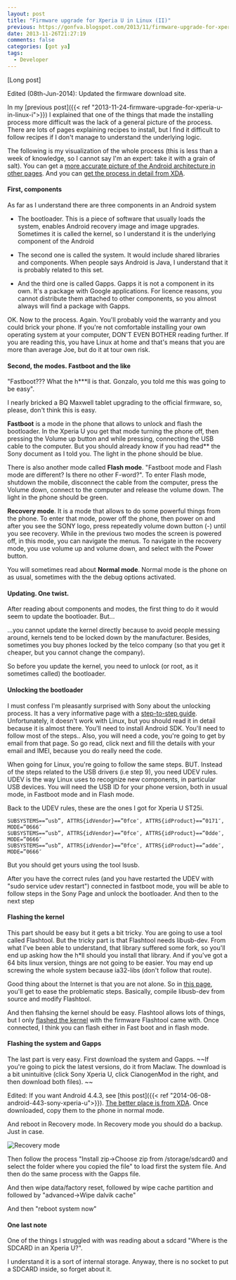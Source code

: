 ```yaml
---
layout: post
title: "Firmware upgrade for Xperia U in Linux (II)"
previous: https://gonfva.blogspot.com/2013/11/firmware-upgrade-for-xperia-u-in-linux.html
date: 2013-11-26T21:27:19
comments: false
categories: [got ya]
tags:
  - Developer
---
```


[Long post]


Edited (08th-Jun-2014): Updated the firmware download site.


In my [previous post]({{< ref "2013-11-24-firmware-upgrade-for-xperia-u-in-linux-i">}}) I explained that one of the things that made the installing process more difficult was the lack of a general picture of the process. There are lots of pages explaining recipes to install, but I find it difficult to follow recipes if I don't manage to understand the underlying logic.


The following is my visualization of the whole process (this is less than a week of knowledge, so I cannot say I'm an expert: take it with a grain of salt). You can get a [more accurate picture of the Android architecture in other pages](http://www.android-app-market.com/android-architecture.html). And you can [get the process in detail from XDA](http://forum.xda-developers.com/showthread.php?t=2107775).



#### First, components

As far as I understand there are three components in an Android system


+ The bootloader. This is a piece of software that usually loads the system, enables Android recovery image and image upgrades. Sometimes it is called the kernel, so I understand it is the underlying component of the Android

+ The second one is called the system. It would include shared libraries and components. When people says Android is Java, I understand that it is probably related to this set.

+ And the third one is called Gapps. Gapps it is not a component in its own. It's a package with Google applications. For licence reasons, you cannot distribute them attached to other components, so you almost always will find a package with Gapps.


OK. Now to the process. Again. You'll probably void the warranty and you could brick your phone. If you're not comfortable installing your own operating system at your computer, DON'T EVEN BOTHER reading further. If you are reading this, you have Linux at home and that's means that you are more than average Joe, but do it at tour own risk.


#### Second, the modes. Fastboot and the like


"Fastboot??? What the h***ll is that. Gonzalo, you told me this was going to be easy".


I nearly bricked a BQ Maxwell tablet upgrading to the official firmware, so, please, don't think this is easy.


**Fastboot** is a mode in the phone that allows to unlock and flash the bootloader. In the Xperia U you get that mode turning the phone off, then pressing the Volume up button and while pressing, connecting the USB cable to the computer. But you should already know if you had read** the Sony document as I told you. The light in the phone should be blue.


There is also another mode called  **Flash mode**. "Fastboot mode and Flash mode are different? Is there no other F-word?". To enter Flash mode, shutdown the mobile, disconnect the cable from the computer, press the Volume down, connect to the computer and release the volume down. The light in the phone should be green.


**Recovery mode**. It is a mode that allows to do some powerful things from the phone. To enter that mode, power off the phone, then power on and after you see the SONY logo, press repeatedly volume down button (-) until you see recovery. While in the previous two modes the screen is powered off, in this mode, you can navigate the menus. To navigate in the recovery mode, you use volume up and volume down, and select with the Power button.


You will sometimes read about  **Normal mode**. Normal mode is the phone on as usual, sometimes with the the debug options activated.


#### Updating. One twist.

After reading about components and modes, the first thing to do it would seem to update the bootloader. But...


...you cannot update the kernel directly because to avoid people messing around, kernels tend to be locked down by the manufacturer. Besides, sometimes you buy phones locked by the telco company (so that you get it cheaper, but you cannot change the company).


So before you update the kernel, you need to unlock (or root, as it sometimes called) the bootloader.


#### Unlocking the bootloader

I must confess I'm pleasantly surprised with Sony about the unlocking process. It has a very informative page with a [step-to-step guide](http://unlockbootloader.sonymobile.com/unlocking-boot-loader). Unfortunately, it doesn't work with Linux, but you should read it in detail because it is almost there. You'll need to install Android SDK. You'll need to follow most of the steps.. Also, you will need a code, you're going to get by email from that page. So go read, click next and fill the details with your email and IMEI, because you do really need the code.


When going for Linux, you're going to follow the same steps. BUT. Instead of the steps related to the USB drivers (i.e step 9), you need UDEV rules. UDEV is the way Linux uses to recognize new components, in particular USB devices. You will need the USB ID for your phone version, both in usual mode, in Fastboot mode and in Flash mode.

Back to the UDEV rules, these are the ones I got for Xperia U ST25i.

```
SUBSYSTEMS==”usb”, ATTRS{idVendor}==”0fce″, ATTRS{idProduct}==”0171″, MODE=”0666″
SUBSYSTEMS==”usb”, ATTRS{idVendor}==”0fce″, ATTRS{idProduct}==”0dde″, MODE=”0666″
SUBSYSTEMS==”usb”, ATTRS{idVendor}==”0fce″, ATTRS{idProduct}==”adde″, MODE=”0666″
```


But you should get yours using the tool lsusb.


After you have the correct rules (and you have restarted the UDEV with "sudo service udev restart") connected in fastboot mode, you will be able to follow steps in the Sony Page and unlock the bootloader. And then to the next step



#### Flashing the kernel

This part should be easy but it gets a bit tricky. You are going to use a tool called Flashtool. But the tricky part is that Flashtool needs libusb-dev. From what I've been able to understand, that library suffered some fork, so you'll end up asking how the h*ll should you install that library. And if you've got a 64 bits linux version, things are not going to be easier. You may end up screwing the whole system because ia32-libs (don't follow that route).


Good thing about the Internet is that you are not alone. So in [this page](http://askubuntu.com/questions/366336/how-do-i-install-lsusbx-library), you'll get to ease the problematic steps. Basically, compile libusb-dev from source and modify Flashtool.


And then flahsing the kernel should be easy. Flashtool allows lots of things, but I only [flashed the kernel](http://forum.xda-developers.com/showthread.php?t=928343)  with the firmware Flashtool came with. Once connected, I think you can flash either in Fast boot and in flash mode.


#### Flashing the system and Gapps

The last part is very easy. First download the system and Gapps. ~~If you're going to pick the latest versions, do it from Maclaw. The download is a bit unintuitive (click Sony Xperia U, click CianogenMod in the right, and then download both files). ~~

Edited: If you want Android 4.4.3, see [this post]({{< ref "2014-06-08-android-443-sony-xperia-u">}}). [The better place is from XDA](http://wiki.cyanogenmod.org/w/Unofficial_Ports#Sony_Xperia_U). Once downloaded, copy them to the phone in normal mode.


And reboot in Recovery mode. In Recovery mode you should do a backup. Just in case.

![Recovery mode](http://3.bp.blogspot.com/-PH1vKJRPxU4/UpUG1kXe9XI/AAAAAAAAAjU/n6xOwR8A6aI/s200/26112013201.jpg)

Then follow the process "Install zip->Choose zip from /storage/sdcard0 and select the folder where you copied the file" to load first the system file. And then do the same process with the Gapps file.


And then wipe data/factory reset, followed by wipe cache partition and followed by "advanced->Wipe dalvik cache"


And then "reboot system now"


#### One last note


One of the things I struggled with was reading about a sdcard "Where is the SDCARD in an Xperia U?".


I understand it is a sort of internal storage. Anyway, there is no socket to put a SDCARD inside, so forget about it.

